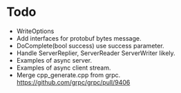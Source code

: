 # Todo

* WriteOptions
* Add interfaces for protobuf bytes message.
* DoComplete(bool success) use success parameter.
* Handle ServerReplier, ServerReader ServerWriter likely.
* Examples of async server.
* Examples of async client stream.
* Merge cpp_generate.cpp from grpc. https://github.com/grpc/grpc/pull/9406
